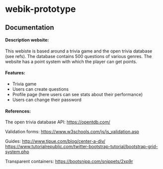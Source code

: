 # webik-prototype
## Documentation
#### Description website:
This webiste is based around a trivia game and the open trivia database (see refs). The database contains 500 questions 
of various genres. The website has a point system with which the player can get points. 

#### Features:
- Trivia game
- Users can create questions
- Profile page (here users can see stats about their performance)
- Users can change their password

#### References:
The open trivia database API:
https://opentdb.com/

Validation forms:
https://www.w3schools.com/js/js_validation.asp

Guides:
http://www.tipue.com/blog/center-a-div/
https://www.tutorialrepublic.com/twitter-bootstrap-tutorial/bootstrap-grid-system.php

Transparent containers:
https://bootsnipp.com/snippets/2xp9r




